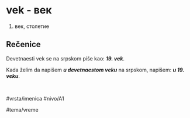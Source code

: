 # vek - век

1. век, столетие

## Rečenice

Devetnaesti vek se na srpskom piše kao: ***19. vek***.

Kada želim da napišem ***u devetnaestom veku*** na srpskom, napišem: ***u 19. veku***.

<br>

#vrsta/imenica
#nivo/A1

#tema/vreme